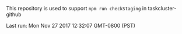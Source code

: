 This repository is used to support `npm run checkStaging` in taskcluster-github

Last run: Mon Nov 27 2017 12:32:07 GMT-0800 (PST)